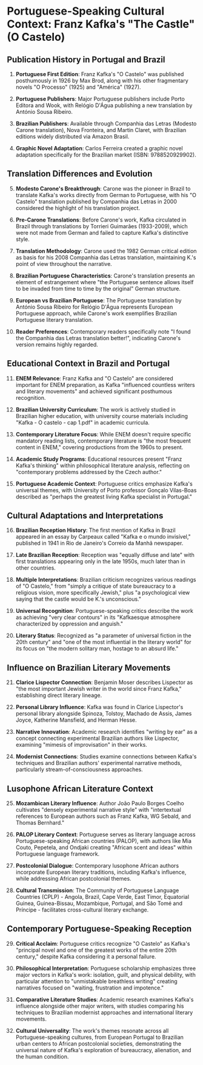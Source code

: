 # Portuguese-Speaking Cultural Context: Franz Kafka's "The Castle" (O Castelo)

## Publication History in Portugal and Brazil

1. **Portuguese First Edition**: Franz Kafka's "O Castelo" was published posthumously in 1926 by Max Brod, along with his other fragmentary novels "O Processo" (1925) and "América" (1927).

2. **Portuguese Publishers**: Major Portuguese publishers include Porto Editora and Wook, with Relógio D'Água publishing a new translation by António Sousa Ribeiro.

3. **Brazilian Publishers**: Available through Companhia das Letras (Modesto Carone translation), Nova Fronteira, and Martin Claret, with Brazilian editions widely distributed via Amazon Brasil.

4. **Graphic Novel Adaptation**: Carlos Ferreira created a graphic novel adaptation specifically for the Brazilian market (ISBN: 9788520929902).

## Translation Differences and Evolution

5. **Modesto Carone's Breakthrough**: Carone was the pioneer in Brazil to translate Kafka's works directly from German to Portuguese, with his "O Castelo" translation published by Companhia das Letras in 2000 considered the highlight of his translation project.

6. **Pre-Carone Translations**: Before Carone's work, Kafka circulated in Brazil through translations by Torrieri Guimarães (1933-2009), which were not made from German and failed to capture Kafka's distinctive style.

7. **Translation Methodology**: Carone used the 1982 German critical edition as basis for his 2008 Companhia das Letras translation, maintaining K.'s point of view throughout the narrative.

8. **Brazilian Portuguese Characteristics**: Carone's translation presents an element of estrangement where "the Portuguese sentence allows itself to be invaded from time to time by the original" German structure.

9. **European vs Brazilian Portuguese**: The Portuguese translation by António Sousa Ribeiro for Relógio D'Água represents European Portuguese approach, while Carone's work exemplifies Brazilian Portuguese literary translation.

10. **Reader Preferences**: Contemporary readers specifically note "I found the Companhia das Letras translation better!", indicating Carone's version remains highly regarded.

## Educational Context in Brazil and Portugal

11. **ENEM Relevance**: Franz Kafka and "O Castelo" are considered important for ENEM preparation, as Kafka "influenced countless writers and literary movements" and achieved significant posthumous recognition.

12. **Brazilian University Curriculum**: The work is actively studied in Brazilian higher education, with university course materials including "Kafka - O castelo - cap 1.pdf" in academic curricula.

13. **Contemporary Literature Focus**: While ENEM doesn't require specific mandatory reading lists, contemporary literature is "the most frequent content in ENEM," covering productions from the 1960s to present.

14. **Academic Study Programs**: Educational resources present "Franz Kafka's thinking" within philosophical literature analysis, reflecting on "contemporary problems addressed by the Czech author."

15. **Portuguese Academic Context**: Portuguese critics emphasize Kafka's universal themes, with University of Porto professor Gonçalo Vilas-Boas described as "perhaps the greatest living Kafka specialist in Portugal."

## Cultural Adaptations and Interpretations

16. **Brazilian Reception History**: The first mention of Kafka in Brazil appeared in an essay by Carpeaux called "Kafka e o mundo invisível," published in 1941 in Rio de Janeiro's Correio da Manhã newspaper.

17. **Late Brazilian Reception**: Reception was "equally diffuse and late" with first translations appearing only in the late 1950s, much later than in other countries.

18. **Multiple Interpretations**: Brazilian criticism recognizes various readings of "O Castelo," from "simply a critique of state bureaucracy to a religious vision, more specifically Jewish," plus "a psychological view saying that the castle would be K.'s unconscious."

19. **Universal Recognition**: Portuguese-speaking critics describe the work as achieving "very clear contours" in its "Kafkaesque atmosphere characterized by oppression and anguish."

20. **Literary Status**: Recognized as "a parameter of universal fiction in the 20th century" and "one of the most influential in the literary world" for its focus on "the modern solitary man, hostage to an absurd life."

## Influence on Brazilian Literary Movements

21. **Clarice Lispector Connection**: Benjamin Moser describes Lispector as "the most important Jewish writer in the world since Franz Kafka," establishing direct literary lineage.

22. **Personal Library Influence**: Kafka was found in Clarice Lispector's personal library alongside Spinoza, Tolstoy, Machado de Assis, James Joyce, Katherine Mansfield, and Herman Hesse.

23. **Narrative Innovation**: Academic research identifies "writing by ear" as a concept connecting experimental Brazilian authors like Lispector, examining "mimesis of improvisation" in their works.

24. **Modernist Connections**: Studies examine connections between Kafka's techniques and Brazilian authors' experimental narrative methods, particularly stream-of-consciousness approaches.

## Lusophone African Literature Context

25. **Mozambican Literary Influence**: Author João Paulo Borges Coelho cultivates "densely experimental narrative style" with "intertextual references to European authors such as Franz Kafka, WG Sebald, and Thomas Bernhard."

26. **PALOP Literary Context**: Portuguese serves as literary language across Portuguese-speaking African countries (PALOP), with authors like Mia Couto, Pepetela, and Ondjaki creating "African scent and ideas" within Portuguese language framework.

27. **Postcolonial Dialogue**: Contemporary lusophone African authors incorporate European literary traditions, including Kafka's influence, while addressing African postcolonial themes.

28. **Cultural Transmission**: The Community of Portuguese Language Countries (CPLP) - Angola, Brazil, Cape Verde, East Timor, Equatorial Guinea, Guinea-Bissau, Mozambique, Portugal, and São Tomé and Príncipe - facilitates cross-cultural literary exchange.

## Contemporary Portuguese-Speaking Reception

29. **Critical Acclaim**: Portuguese critics recognize "O Castelo" as Kafka's "principal novel and one of the greatest works of the entire 20th century," despite Kafka considering it a personal failure.

30. **Philosophical Interpretation**: Portuguese scholarship emphasizes three major vectors in Kafka's work: isolation, guilt, and physical debility, with particular attention to "unmistakable breathless writing" creating narratives focused on "waiting, frustration and impotence."

31. **Comparative Literature Studies**: Academic research examines Kafka's influence alongside other major writers, with studies comparing his techniques to Brazilian modernist approaches and international literary movements.

32. **Cultural Universality**: The work's themes resonate across all Portuguese-speaking cultures, from European Portugal to Brazilian urban centers to African postcolonial societies, demonstrating the universal nature of Kafka's exploration of bureaucracy, alienation, and the human condition.